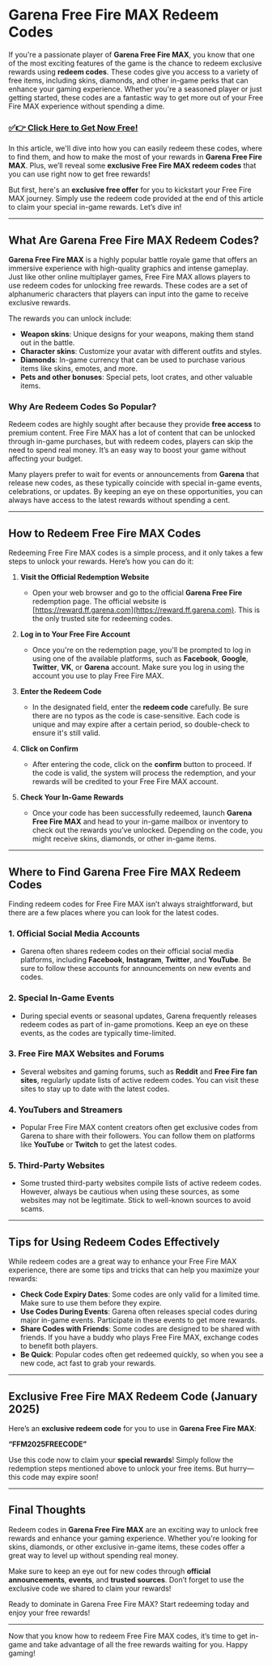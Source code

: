 # Garena Free Fire MAX Redeem Codes

If you're a passionate player of **Garena Free Fire MAX**, you know that one of the most exciting features of the game is the chance to redeem exclusive rewards using **redeem codes**. These codes give you access to a variety of free items, including skins, diamonds, and other in-game perks that can enhance your gaming experience. Whether you're a seasoned player or just getting started, these codes are a fantastic way to get more out of your Free Fire MAX experience without spending a dime.

### [✅👉 Click Here to Get Now Free!](https://freerewards.xyz/free/fire/go/)

In this article, we'll dive into how you can easily redeem these codes, where to find them, and how to make the most of your rewards in **Garena Free Fire MAX**. Plus, we’ll reveal some **exclusive Free Fire MAX redeem codes** that you can use right now to get free rewards!

But first, here's an **exclusive free offer** for you to kickstart your Free Fire MAX journey. Simply use the redeem code provided at the end of this article to claim your special in-game rewards. Let’s dive in!

---

## What Are Garena Free Fire MAX Redeem Codes?

**Garena Free Fire MAX** is a highly popular battle royale game that offers an immersive experience with high-quality graphics and intense gameplay. Just like other online multiplayer games, Free Fire MAX allows players to use redeem codes for unlocking free rewards. These codes are a set of alphanumeric characters that players can input into the game to receive exclusive rewards. 

The rewards you can unlock include:

- **Weapon skins**: Unique designs for your weapons, making them stand out in the battle.
- **Character skins**: Customize your avatar with different outfits and styles.
- **Diamonds**: In-game currency that can be used to purchase various items like skins, emotes, and more.
- **Pets and other bonuses**: Special pets, loot crates, and other valuable items.
  
### Why Are Redeem Codes So Popular?

Redeem codes are highly sought after because they provide **free access** to premium content. Free Fire MAX has a lot of content that can be unlocked through in-game purchases, but with redeem codes, players can skip the need to spend real money. It’s an easy way to boost your game without affecting your budget.

Many players prefer to wait for events or announcements from **Garena** that release new codes, as these typically coincide with special in-game events, celebrations, or updates. By keeping an eye on these opportunities, you can always have access to the latest rewards without spending a cent.

---

## How to Redeem Free Fire MAX Codes

Redeeming Free Fire MAX codes is a simple process, and it only takes a few steps to unlock your rewards. Here’s how you can do it:

1. **Visit the Official Redemption Website**
   - Open your web browser and go to the official **Garena Free Fire** redemption page. The official website is [https://reward.ff.garena.com](https://reward.ff.garena.com). This is the only trusted site for redeeming codes.

2. **Log in to Your Free Fire Account**
   - Once you're on the redemption page, you'll be prompted to log in using one of the available platforms, such as **Facebook**, **Google**, **Twitter**, **VK**, or **Garena** account. Make sure you log in using the account you use to play Free Fire MAX.

3. **Enter the Redeem Code**
   - In the designated field, enter the **redeem code** carefully. Be sure there are no typos as the code is case-sensitive. Each code is unique and may expire after a certain period, so double-check to ensure it's still valid.

4. **Click on Confirm**
   - After entering the code, click on the **confirm** button to proceed. If the code is valid, the system will process the redemption, and your rewards will be credited to your Free Fire MAX account.

5. **Check Your In-Game Rewards**
   - Once your code has been successfully redeemed, launch **Garena Free Fire MAX** and head to your in-game mailbox or inventory to check out the rewards you’ve unlocked. Depending on the code, you might receive skins, diamonds, or other in-game items.

---

## Where to Find Garena Free Fire MAX Redeem Codes

Finding redeem codes for Free Fire MAX isn’t always straightforward, but there are a few places where you can look for the latest codes. 

### 1. **Official Social Media Accounts**
   - Garena often shares redeem codes on their official social media platforms, including **Facebook**, **Instagram**, **Twitter**, and **YouTube**. Be sure to follow these accounts for announcements on new events and codes.

### 2. **Special In-Game Events**
   - During special events or seasonal updates, Garena frequently releases redeem codes as part of in-game promotions. Keep an eye on these events, as the codes are typically time-limited.

### 3. **Free Fire MAX Websites and Forums**
   - Several websites and gaming forums, such as **Reddit** and **Free Fire fan sites**, regularly update lists of active redeem codes. You can visit these sites to stay up to date with the latest codes.

### 4. **YouTubers and Streamers**
   - Popular Free Fire MAX content creators often get exclusive codes from Garena to share with their followers. You can follow them on platforms like **YouTube** or **Twitch** to get the latest codes.

### 5. **Third-Party Websites**
   - Some trusted third-party websites compile lists of active redeem codes. However, always be cautious when using these sources, as some websites may not be legitimate. Stick to well-known sources to avoid scams.

---

## Tips for Using Redeem Codes Effectively

While redeem codes are a great way to enhance your Free Fire MAX experience, there are some tips and tricks that can help you maximize your rewards:

- **Check Code Expiry Dates**: Some codes are only valid for a limited time. Make sure to use them before they expire.
- **Use Codes During Events**: Garena often releases special codes during major in-game events. Participate in these events to get more rewards.
- **Share Codes with Friends**: Some codes are designed to be shared with friends. If you have a buddy who plays Free Fire MAX, exchange codes to benefit both players.
- **Be Quick**: Popular codes often get redeemed quickly, so when you see a new code, act fast to grab your rewards.

---

## Exclusive Free Fire MAX Redeem Code (January 2025)

Here’s an **exclusive redeem code** for you to use in **Garena Free Fire MAX**:

**“FFM2025FREECODE”**

Use this code now to claim your **special rewards**! Simply follow the redemption steps mentioned above to unlock your free items. But hurry—this code may expire soon!

---

## Final Thoughts

Redeem codes in **Garena Free Fire MAX** are an exciting way to unlock free rewards and enhance your gaming experience. Whether you're looking for skins, diamonds, or other exclusive in-game items, these codes offer a great way to level up without spending real money.

Make sure to keep an eye out for new codes through **official announcements**, **events**, and **trusted sources**. Don’t forget to use the exclusive code we shared to claim your rewards!

Ready to dominate in Garena Free Fire MAX? Start redeeming today and enjoy your free rewards!

---

Now that you know how to redeem Free Fire MAX codes, it’s time to get in-game and take advantage of all the free rewards waiting for you. Happy gaming!
